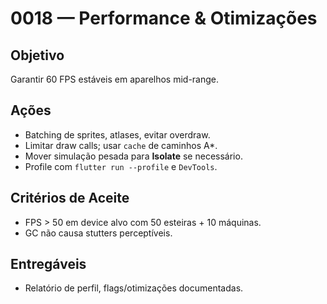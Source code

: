# 0018 — Performance & Otimizações

## Objetivo
Garantir 60 FPS estáveis em aparelhos mid-range.

## Ações
- Batching de sprites, atlases, evitar overdraw.
- Limitar draw calls; usar `cache` de caminhos A*.
- Mover simulação pesada para **Isolate** se necessário.
- Profile com `flutter run --profile` e `DevTools`.

## Critérios de Aceite
- FPS > 50 em device alvo com 50 esteiras + 10 máquinas.
- GC não causa stutters perceptíveis.

## Entregáveis
- Relatório de perfil, flags/otimizações documentadas.

